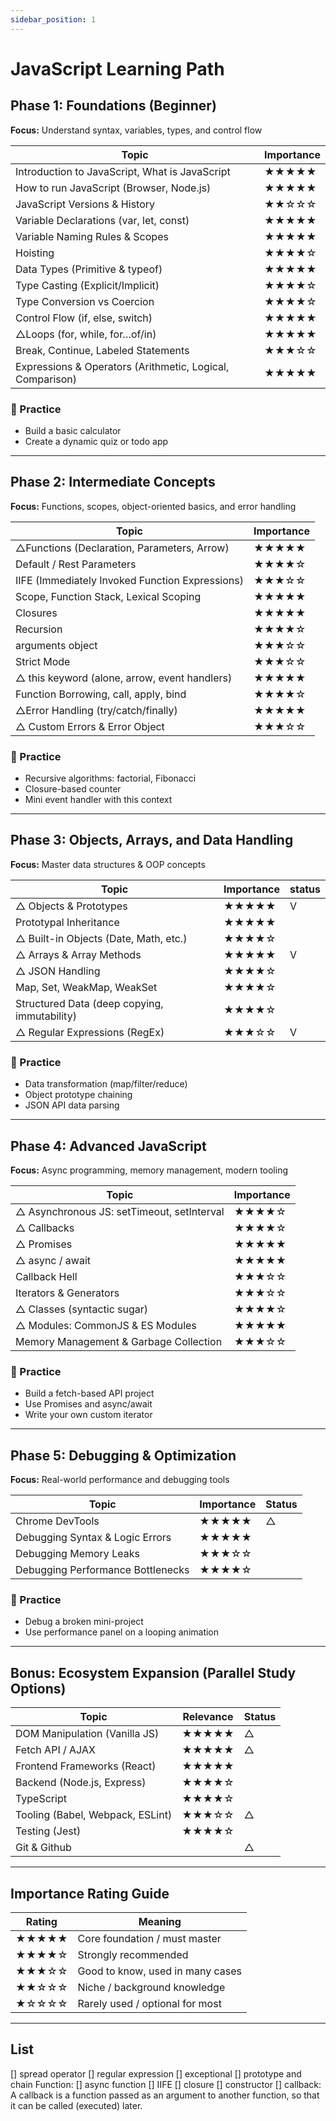 ```yaml
---
sidebar_position: 1
---
```


# JavaScript Learning Path

## Phase 1: Foundations (Beginner)

**Focus:** Understand syntax, variables, types, and control flow

| Topic                                                     | Importance |
| --------------------------------------------------------- | ---------- |
| Introduction to JavaScript, What is JavaScript            | ★★★★★      |
| How to run JavaScript (Browser, Node.js)                  | ★★★★★      |
| JavaScript Versions & History                             | ★★☆☆☆      |
| Variable Declarations (var, let, const)                   | ★★★★★      |
| Variable Naming Rules & Scopes                            | ★★★★★      |
| Hoisting                                                  | ★★★★☆      |
| Data Types (Primitive & typeof)                           | ★★★★★      |
| Type Casting (Explicit/Implicit)                          | ★★★★☆      |
| Type Conversion vs Coercion                               | ★★★★☆      |
| Control Flow (if, else, switch)                           | ★★★★★      |
| △Loops (for, while, for…of/in)                            | ★★★★★      |
| Break, Continue, Labeled Statements                       | ★★★☆☆      |
| Expressions & Operators (Arithmetic, Logical, Comparison) | ★★★★★      |

### 📘 Practice

- Build a basic calculator
- Create a dynamic quiz or todo app

---

## Phase 2: Intermediate Concepts

**Focus:** Functions, scopes, object-oriented basics, and error handling

| Topic                                           | Importance |
| ----------------------------------------------- | ---------- |
| △Functions (Declaration, Parameters, Arrow)     | ★★★★★      |
| Default / Rest Parameters                       | ★★★★☆      |
| IIFE (Immediately Invoked Function Expressions) | ★★★☆☆      |
| Scope, Function Stack, Lexical Scoping          | ★★★★★      |
| Closures                                        | ★★★★★      |
| Recursion                                       | ★★★★☆      |
| arguments object                                | ★★★☆☆      |
| Strict Mode                                     | ★★★☆☆      |
| △ this keyword (alone, arrow, event handlers)   | ★★★★★      |
| Function Borrowing, call, apply, bind           | ★★★★☆      |
| △Error Handling (try/catch/finally)             | ★★★★★      |
| △ Custom Errors & Error Object                  | ★★★☆☆      |

### 📘 Practice

- Recursive algorithms: factorial, Fibonacci
- Closure-based counter
- Mini event handler with this context

---

## Phase 3: Objects, Arrays, and Data Handling

**Focus:** Master data structures & OOP concepts

| Topic                                        | Importance | status |
| -------------------------------------------- | ---------- | ------ |
| △ Objects & Prototypes                       | ★★★★★      | V      |
| Prototypal Inheritance                       | ★★★★★      |        |
| △ Built-in Objects (Date, Math, etc.)        | ★★★★☆      |        |
| △ Arrays & Array Methods                     | ★★★★★      | V      |
| △ JSON Handling                              | ★★★★☆      |        |
| Map, Set, WeakMap, WeakSet                   | ★★★★☆      |        |
| Structured Data (deep copying, immutability) | ★★★★☆      |        |
| △ Regular Expressions (RegEx)                | ★★★☆☆      | V      |

### 📘 Practice

- Data transformation (map/filter/reduce)
- Object prototype chaining
- JSON API data parsing

---

## Phase 4: Advanced JavaScript

**Focus:** Async programming, memory management, modern tooling

| Topic                                      | Importance |
| ------------------------------------------ | ---------- |
| △ Asynchronous JS: setTimeout, setInterval | ★★★★☆      |
| △ Callbacks                                | ★★★★☆      |
| △ Promises                                 | ★★★★★      |
| △ async / await                            | ★★★★★      |
| Callback Hell                              | ★★★☆☆      |
| Iterators & Generators                     | ★★★☆☆      |
| △ Classes (syntactic sugar)                | ★★★★☆      |
| △ Modules: CommonJS & ES Modules           | ★★★★★      |
| Memory Management & Garbage Collection     | ★★★☆☆      |

### 📘 Practice

- Build a fetch-based API project
- Use Promises and async/await
- Write your own custom iterator

---

## Phase 5: Debugging & Optimization

**Focus:** Real-world performance and debugging tools

| Topic                             | Importance | Status |
| --------------------------------- | ---------- | ------ |
| Chrome DevTools                   | ★★★★★      | △      |
| Debugging Syntax & Logic Errors   | ★★★★★      |        |
| Debugging Memory Leaks            | ★★★☆☆      |        |
| Debugging Performance Bottlenecks | ★★★★☆      |        |

### 📘 Practice

- Debug a broken mini-project
- Use performance panel on a looping animation

---

## Bonus: Ecosystem Expansion (Parallel Study Options)

| Topic                            | Relevance | Status |
| -------------------------------- | --------- | ------ |
| DOM Manipulation (Vanilla JS)    | ★★★★★     | △      |
| Fetch API / AJAX                 | ★★★★★     | △      |
| Frontend Frameworks (React)      | ★★★★★     |        |
| Backend (Node.js, Express)       | ★★★★☆     |        |
| TypeScript                       | ★★★★☆     |        |
| Tooling (Babel, Webpack, ESLint) | ★★★☆☆     | △      |
| Testing (Jest)                   | ★★★★☆     |        |
| Git & Github                     |           | △      |

---

## Importance Rating Guide

| Rating | Meaning                          |
| ------ | -------------------------------- |
| ★★★★★  | Core foundation / must master    |
| ★★★★☆  | Strongly recommended             |
| ★★★☆☆  | Good to know, used in many cases |
| ★★☆☆☆  | Niche / background knowledge     |
| ★☆☆☆☆  | Rarely used / optional for most  |

---

## List

[] spread operator
[] regular expression
[] exceptional
[] prototype and chain
Function:
[] async function
[] IIFE
[] closure
[] constructor
[] callback: A callback is a function passed as an argument to another function, so that it can be called (executed) later.
